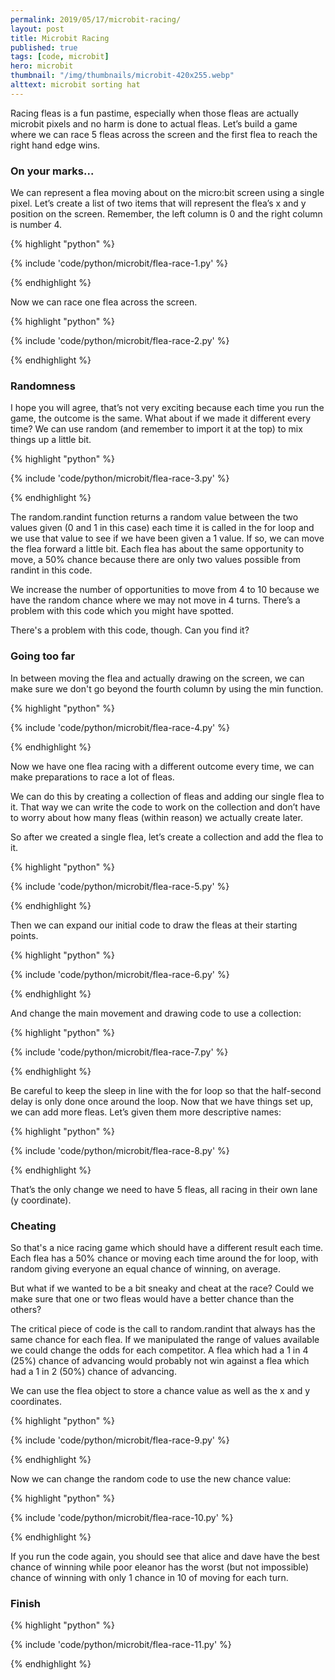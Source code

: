 ```yaml
---
permalink: 2019/05/17/microbit-racing/
layout: post
title: Microbit Racing
published: true
tags: [code, microbit]
hero: microbit
thumbnail: "/img/thumbnails/microbit-420x255.webp"
alttext: microbit sorting hat
---
```


Racing fleas is a fun pastime, especially when those fleas are actually microbit pixels and no harm is done to
actual fleas. Let’s build a game where we can race 5 fleas across the screen and the first flea to reach the
right hand edge wins.

### On your marks...

We can represent a flea moving about on the micro:bit screen using a single pixel. Let’s create a list of two
items that will represent the flea’s x and y position on the screen. Remember, the left column is 0 and the right
column is number 4.

{% highlight "python" %}

{% include 'code/python/microbit/flea-race-1.py' %}

{% endhighlight %}

Now we can race one flea across the screen.

{% highlight "python" %}

{% include 'code/python/microbit/flea-race-2.py' %}

{% endhighlight %}

### Randomness

I hope you will agree, that’s not very exciting because each time you run the game, the outcome is the same. What
about if we made it different every time? We can use random (and remember to import it at the top) to mix things up
a little bit.

{% highlight "python" %}

{% include 'code/python/microbit/flea-race-3.py' %}

{% endhighlight %}

The random.randint function returns a random value between the two values given (0 and 1 in this case) each time
it is called in the for loop and we use that value to see if we have been given a 1 value. If so, we can move the
flea forward a little bit. Each flea has about the same opportunity to move, a 50% chance because there are only
two values possible from randint in this code.

We increase the number of opportunities to move from 4 to 10 because we have the random chance where
we may not move in 4 turns. There’s a problem with this code which you might have spotted.

There's a problem with this code, though. Can you find it?

### Going too far

In between moving the flea and actually drawing on the screen, we can make sure we don't go beyond the
fourth column by using the min function.

{% highlight "python" %}

{% include 'code/python/microbit/flea-race-4.py' %}

{% endhighlight %}

Now we have one flea racing with a different outcome every time, we can make preparations to race a lot of fleas.

We can do this by creating a collection of fleas and adding our single flea to it. That way we can write the code
to work on the collection and don’t have to worry about how many fleas (within reason) we actually create later.

So after we created a single flea, let’s create a collection and add the flea to it.

{% highlight "python" %}

{% include 'code/python/microbit/flea-race-5.py' %}

{% endhighlight %}

Then we can expand our initial code to draw the fleas at their starting points.

{% highlight "python" %}

{% include 'code/python/microbit/flea-race-6.py' %}

{% endhighlight %}

And change the main movement and drawing code to use a collection:

{% highlight "python" %}

{% include 'code/python/microbit/flea-race-7.py' %}

{% endhighlight %}

Be careful to keep the sleep in line with the for loop so that the half-second delay is only done once
around the loop. Now that we have things set up, we can add more fleas. Let’s given them more
descriptive names:

{% highlight "python" %}

{% include 'code/python/microbit/flea-race-8.py' %}

{% endhighlight %}

That’s the only change we need to have 5 fleas, all racing in their own lane (y coordinate).

### Cheating

So that's a nice racing game which should have a different result each time. Each flea has a 50% chance or
moving each time around the for loop, with random giving everyone an equal chance of winning, on average.

But what if we wanted to be a bit sneaky and cheat at the race? Could we make sure that one or two fleas would
have a better chance than the others?

The critical piece of code is the call to random.randint that always has the same chance for each flea. If we
manipulated the range of values available we could change the odds for each competitor. A flea which had a 1
in 4 (25%) chance of advancing would probably not win against a flea which had a 1 in 2 (50%) chance of advancing.

We can use the flea object to store a chance value as well as the x and y coordinates.

{% highlight "python" %}

{% include 'code/python/microbit/flea-race-9.py' %}

{% endhighlight %}

Now we can change the random code to use the new chance value:

{% highlight "python" %}

{% include 'code/python/microbit/flea-race-10.py' %}

{% endhighlight %}

If you run the code again, you should see that alice and dave have the best chance of winning while poor
eleanor has the worst (but not impossible) chance of winning with only 1 chance in 10 of moving for each turn.

### Finish

{% highlight "python" %}

{% include 'code/python/microbit/flea-race-11.py' %}

{% endhighlight %}
